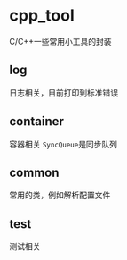 # cpp_tool
C/C++一些常用小工具的封装

## log
日志相关，目前打印到标准错误

## container
容器相关
`SyncQueue`是同步队列

## common
常用的类，例如解析配置文件

## test
测试相关
